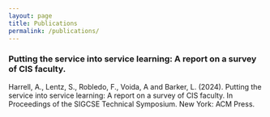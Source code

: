 ```yaml
---
layout: page
title: Publications
permalink: /publications/
---
```


### Putting the service into service learning: A report on a survey of CIS faculty.
Harrell, A., Lentz, S., Robledo, F., Voida, A and Barker, L. (2024). Putting the service into service learning: A report on a survey of CIS faculty. In Proceedings of the SIGCSE Technical Symposium. New York: ACM Press.